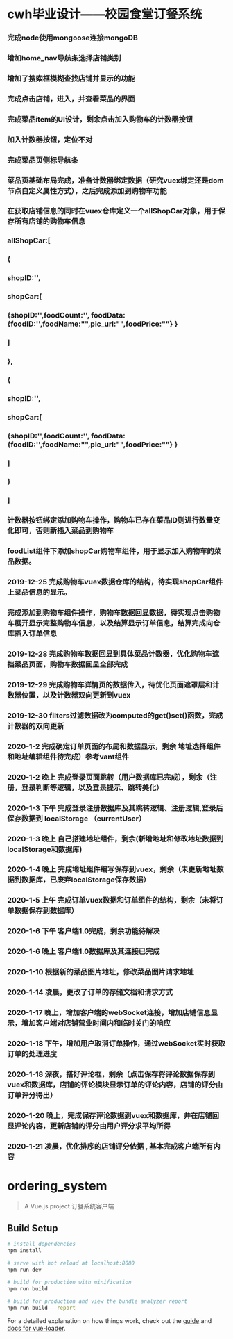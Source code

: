 # cwh毕业设计——校园食堂订餐系统

### 	完成node使用mongoose连接mongoDB

###   增加home_nav导航条选择店铺类别

###   增加了搜索框模糊查找店铺并显示的功能

###   完成点击店铺，进入，并查看菜品的界面

###   完成菜品item的UI设计，剩余点击加入购物车的计数器按钮

###   加入计数器按钮，定位不对    

###   完成菜品页侧标导航条

###   菜品页基础布局完成，准备计数器绑定数据（研究vuex绑定还是dom节点自定义属性方式），之后完成添加到购物车功能

###   在获取店铺信息的同时在vuex仓库定义一个allShopCar对象，用于保存所有店铺的购物车信息
###   allShopCar:[
###        {   
###            shopID:'',
###            shopCar:[
###                {shopID:'',foodCount:'',  foodData:{foodID:'',foodName:"",pic_url:"",foodPrice:""}  }
###            ]
###        },
###        {
###            shopID:'',
###            shopCar:[
###                {shopID:'',foodCount:'',  foodData:{foodID:'',foodName:"",pic_url:"",foodPrice:""}  }
###            ]
###        }
###    ]

###   计数器按钮绑定添加购物车操作，购物车已存在菜品ID则进行数量变化即可，否则新插入菜品到购物车

###   foodList组件下添加shopCar购物车组件，用于显示加入购物车的菜品数据。

###   2019-12-25 完成购物车vuex数据仓库的结构，待实现shopCar组件上菜品信息的显示。

###   完成添加到购物车组件操作，购物车数据回显数据，待实现点击购物车展开显示完整购物车信息，以及结算显示订单信息，结算完成向仓库插入订单信息

###   2019-12-28  完成购物车数据回显到具体菜品计数器，优化购物车遮挡菜品页面，购物车数据回显全部完成

###   2019-12-29  完成购物车详情页的数据传入，待优化页面遮罩层和计数器位置，以及计数器双向更新到vuex

###   2019-12-30  filters过滤数据改为computed的get()set()函数，完成计数器的双向更新

###   2020-1-2    完成确定订单页面的布局和数据显示，剩余 地址选择组件和地址编辑组件待完成）参考vant组件

###   2020-1-2 晚上 完成登录页面跳转（用户数据库已完成），剩余（注册，登录判断等逻辑，以及登录提示、跳转美化）

###   2020-1-3 下午 完成登录注册数据库及其跳转逻辑、注册逻辑,登录后保存数据到 localStorage （currentUser）

###   2020-1-3 晚上 自己搭建地址组件，剩余(新增地址和修改地址数据到localStorage和数据库)

###   2020-1-4 晚上 完成地址组件编写保存到vuex，剩余（未更新地址数据到数据库，已废弃localStorage保存数据）

###   2020-1-5 上午 完成订单vuex数据和订单组件的结构，剩余（未将订单数据保存到数据库）

###   2020-1-6 下午 客户端1.0完成，剩余功能待解决

###   2020-1-6 晚上 客户端1.0数据库及其连接已完成

###   2020-1-10 根据新的菜品图片地址，修改菜品图片请求地址

###   2020-1-14  凌晨，更改了订单的存储文档和请求方式

###   2020-1-17  晚上，增加客户端的webSocket连接，增加店铺信息显示，增加客户端对店铺营业时间内和临时关门的响应

###   2020-1-18  下午，增加用户取消订单操作，通过webSocket实时获取订单的处理进度

###   2020-1-18  深夜，搭好评论框，剩余（点击保存将评论数据保存到vuex和数据库，店铺的评论模块显示订单的评论内容，店铺的评分由订单评分得出）

###   2020-1-20  晚上，完成保存评论数据到vuex和数据库，并在店铺回显评论内容，更新店铺的评分由用户评分求平均所得

###   2020-1-21  凌晨，优化排序的店铺评分依据 , 基本完成客户端所有内容

# ordering_system

> A Vue.js project  订餐系统客户端

## Build Setup

``` bash
# install dependencies
npm install

# serve with hot reload at localhost:8080
npm run dev

# build for production with minification
npm run build

# build for production and view the bundle analyzer report
npm run build --report
```

For a detailed explanation on how things work, check out the [guide](http://vuejs-templates.github.io/webpack/) and [docs for vue-loader](http://vuejs.github.io/vue-loader).
